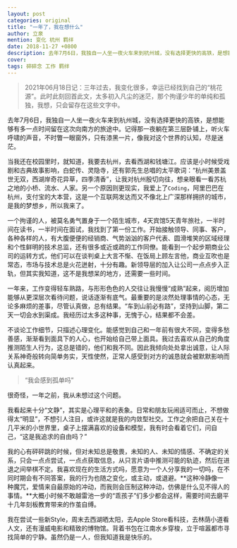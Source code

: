 ```yaml
---
layout: post
categories: original
title: "一年了，我在想什么"
author: 立泉
mention: 变化 杭州 羁绊
date: 2018-11-27 +0800
description: 去年7月6日，我独自一人坐一夜火车来到杭州城，没有选择更快的高铁，是想能够有多一点时间留在这次向南方的旅途中。记得那一夜躺在第三层卧铺上，听火车呼啸的声音，不时瞥一眼窗外，只有漆黑一片，像我对这个世界的认知，尽是迷茫。
cover: 
tags: 碎碎念 工作 羁绊
---
```


> 2021年06月18日记：三年过去，我变化很多，幸运已经找到自己的“桃花源”。此时此刻回首此文，太多初入凡尘的迷茫，那个拘谨少年的单纯和孤独，我想，只会留存在这些文字中。

去年7月6日，我独自一人坐一夜火车来到杭州城，没有选择更快的高铁，是想能够有多一点时间留在这次向南方的旅途中。记得那一夜躺在第三层卧铺上，听火车呼啸的声音，不时瞥一眼窗外，只有漆黑一片，像我对这个世界的认知，尽是迷茫。

当我还在校园里时，就知道，我要去杭州，去看西湖和钱塘江。应该是小时候受戏剧和古典故事影响，白蛇传、灵隐寺，还有郭先生总唱的太平歌词：“杭州美景盖世无双，西湖岸奇花异草，四季清香”，让我对杭州殷切向往，想亲眼看一看苏杭之地的小桥、流水、人家。另一个原因则更现实，我爱上了`Coding`，阿里巴巴在杭州，支付宝的大本营，这是一个互联网发达而又不像北上广深那样拥挤的城市，是我的梦想乡，所以我来了。

一个拘谨的人，被莫名勇气置身于一个陌生城市，4天宾馆5天青年旅社，一半时间在读书，一半时间在面试，我找到了第一份工作。开始接触领导、同事、客户，各种各样的人，有大腹便便的经销商、气势汹汹的客户代表、圆滑堆笑的区域经理和个性鲜明的技术总监，还有很多或近或疏的工作同僚。能看到一个起步期商业公司的运转方式，他们可以在谈判桌上大言不惭、在饭局上顾左言他，商业互吹也是常态，市场与技术总是火花迸射，十分有趣。新领导层的加入让公司一点点步入正轨，但其实我知道，这不是我想呆的地方，还需要一些时间。

一年来，工作变得轻车熟路，与形形色色的人交往让我慢慢“成熟”起来，阅历增加能够从更深层次看待问题，说话逐渐有底气。最重要的是淡然处理事情的心态，无论多麻烦的差事，尽管认真做，总有结果。“车到山前必有路”，坚持到山脚，第二天一切会水到渠成。我经历过太多这种事，无愧于心，结果都不会差。

不谈论工作细节，只描述心理变化。能感觉到自己和一年前有很大不同，变得多愁善感，渐渐看到面具下的人心，也开始给自己带上面具。我过去喜欢从自己的角度推测陌生人行为，这总是错的，他们和我不同。因此我倾向处处拿出诚意，让人际关系神奇般转向简单务实，天性使然，正常人感受到对方的诚恳就会被默默影响而认真起来。

> “我会感到孤单吗”

很奇怪，一年之前，我从未想过这个问题。

我看起来十分“文静”，其实是心理平和的表象。日常和朋友玩闹适可而止，不想做得太“明显”，不想引人注目，或许这就是我的内敛型社交。工作之余把自己关在十几平米的小世界里，桌子上摆满喜欢的设备和模型，我有时会看着它们，问自己，“这是我追求的自由吗？”

我的心有砰砰跳的时候，但对未知总是敬畏，未知的人、未知的情感、不确定的关系，只会一点点尝试，一点点获取信息，从只言片语中推测可能的轨迹，然后在进退之间举棋不定。我喜欢现在的生活方式吗，愿意为一个人分享我的一切吗，在不同时期会有不同答案，我的行为也随之变化，或主动，或退避。**这种冷静像一种魔咒，爱情来自最原始的冲动，而我则会压制这种冲动，仿佛是什么见不得人的事情。**大概小时候不敢越雷池一步的“乖孩子”们多少都会这样，需要时间去磨平十几年刻板教育带来的作茧自缚。

我在尝试一些新Style，周末去西湖晒太阳，去Apple Store看科技，去林荫小道看人文，还有漫威电影和精致的博物馆。背着书包在江南水乡穿梭，立于喧嚣都市寻找简单的宁静。虽然仍是一人，但我知道我是快乐的。
